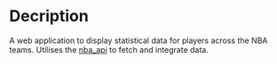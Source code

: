 # Decription
A web application to display statistical data for players across the NBA teams.
Utilises the [nba_api](https://github.com/swar/nba_api) to fetch and integrate data.
